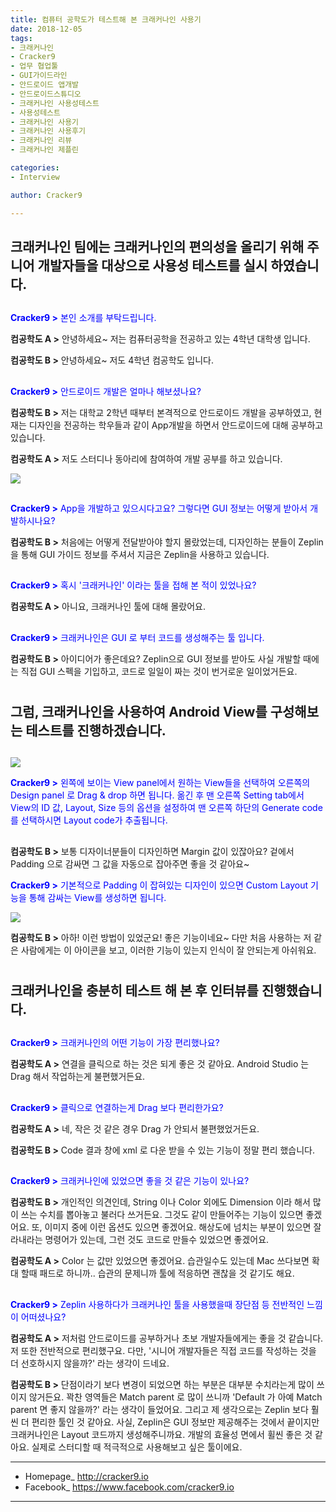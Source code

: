 ```yaml
---
title: 컴퓨터 공학도가 테스트해 본 크래커나인 사용기
date: 2018-12-05
tags: 
- 크래커나인
- Cracker9
- 업무 협업툴
- GUI가이드라인
- 안드로이드 앱개발
- 안드로이드스튜디오
- 크래커나인 사용성테스트
- 사용성테스트
- 크래커나인 사용기
- 크래커나인 사용후기
- 크래커나인 리뷰
- 크래커나인 제플린

categories:
- Interview

author: Cracker9

---
```


## **크래커나인 팀에는 크래커나인의 편의성을 올리기 위해 주니어 개발자들을 대상으로 사용성 테스트를 실시 하였습니다.**

##  

<span style="color:blue">**Cracker9 >** 본인 소개를 부탁드립니다.

**컴공학도 A >** 안녕하세요~ 저는 컴퓨터공학을 전공하고 있는 4학년 대학생 입니다.

**컴공학도 B >** 안녕하세요~ 저도 4학년 컴공학도 입니다.

##  

<span style="color:blue">**Cracker9 >** 안드로이드 개발은 얼마나 해보셨나요?

**컴공학도 B >** 저는 대학교 2학년 때부터 본격적으로 안드로이드 개발을 공부하였고, 현재는 디자인을 전공하는 학우들과 같이 App개발을 하면서 안드로이드에 대해 공부하고 있습니다.

**컴공학도 A >** 저도 스터디나 동아리에 참여하여 개발 공부를 하고 있습니다.

![](/img/Univ_Interview/0.png)

##  

<span style="color:blue">**Cracker9 >** App을 개발하고 있으시다고요? 그렇다면 GUI 정보는 어떻게 받아서 개발하시나요?

**컴공학도 B >** 처음에는 어떻게 전달받아야 할지 몰랐었는데, 디자인하는 분들이 Zeplin을 통해 GUI 가이드 정보를 주셔서 지금은 Zeplin을 사용하고 있습니다.

##  

<span style="color:blue">**Cracker9 >** 혹시 '크래커나인' 이라는 툴을 접해 본 적이 있었나요?

**컴공학도 A >** 아니요, 크래커나인 툴에 대해 몰랐어요.

##  

<span style="color:blue">**Cracker9 >** 크래커나인은 GUI 로 부터 코드를 생성해주는 툴 입니다.

**컴공학도 B >** 아이디어가 좋은데요? Zeplin으로 GUI 정보를 받아도 사실 개발할 때에는 직접 GUI 스펙을 기입하고, 코드로 일일이 짜는 것이 번거로운 일이었거든요.

#   

## **그럼, 크래커나인을 사용하여 Android View를 구성해보는 테스트를 진행하겠습니다.**
##   

![](/img/Univ_Interview/1.png)

<span style="color:blue">**Cracker9 >** 왼쪽에 보이는 View panel에서 원하는 View들을 선택하여 오른쪽의 Design panel 로 Drag & drop 하면 됩니다. 옮긴 후 맨 오른쪽 Setting tab에서 View의 ID 값, Layout, Size 등의 옵션을 설정하여 맨 오른쪽 하단의 Generate code를 선택하시면 Layout code가 추출됩니다.

##  

**컴공학도 B >** 보통 디자이너분들이 디자인하면 Margin 값이 있잖아요? 겉에서 Padding 으로 감싸면 그 값을 자동으로 잡아주면 좋을 것 같아요~

<span style="color:blue">**Cracker9 >** 기본적으로 Padding 이 잡혀있는 디자인이 있으면 Custom Layout 기능을 통해 감싸는 View를 생성하면 됩니다.

![](/img/Univ_Interview/2.gif)

**컴공학도 B >** 아하! 이런 방법이 있었군요! 좋은 기능이네요~ 다만 처음 사용하는 저 같은 사람에게는 이 아이콘을 보고, 이러한 기능이 있는지 인식이 잘 안되는게 아쉬워요.

#   

## **크래커나인을 충분히 테스트 해 본 후 인터뷰를 진행했습니다.**
##   
<span style="color:blue">**Cracker9 >** 크래커나인의 어떤 기능이 가장 편리했나요?

**컴공학도 A >** 연결을 클릭으로 하는 것은 되게 좋은 것 같아요. Android Studio 는 Drag 해서 작업하는게 불편했거든요.

##  

<span style="color:blue">**Cracker9 >** 클릭으로 연결하는게 Drag 보다 편리한가요?

**컴공학도 A >** 네, 작은 것 같은 경우 Drag 가 안되서 불편했었거든요.

**컴공학도 B >** Code 결과 창에 xml 로 다운 받을 수 있는 기능이 정말 편리 했습니다.

##  

<span style="color:blue">**Cracker9 >** 크래커나인에 있었으면 좋을 것 같은 기능이 있나요?

**컴공학도 B >** 개인적인 의견인데, String 이나 Color 외에도 Dimension 이라 해서 많이 쓰는 수치를 뽑아놓고 불러다 쓰거든요. 그것도 같이 만들어주는 기능이 있으면 좋겠어요. 또, 이미지 중에 이런 옵션도 있으면 좋겠어요. 해상도에 넘치는 부분이 있으면 잘라내라는 명령어가 있는데, 그런 것도 코드로 만들수 있었으면 좋겠어요.

**컴공학도 A >** Color 는 값만 있었으면 좋겠어요. 습관일수도 있는데 Mac 쓰다보면 확대 할때 패드로 하니까.. 습관의 문제니까 툴에 적응하면 괜찮을 것 같기도 해요.

##  

<span style="color:blue">**Cracker9 >** Zeplin 사용하다가 크래커나인 툴을 사용했을때 장단점 등 전반적인 느낌이 어떠셨나요?

**컴공학도 A >** 저처럼 안드로이드를 공부하거나 초보 개발자들에게는 좋을 것 같습니다. 저 또한 전반적으로 편리했구요. 다만, '시니어 개발자들은 직접 코드를 작성하는 것을 더 선호하시지 않을까?' 라는 생각이 드네요.

**컴공학도 B >** 단점이라기 보다 변경이 되었으면 하는 부분은 대부분 수치라는게 많이 쓰이지 않거든요. 꽉찬 영역들은 Match parent 로 많이 쓰니까 'Default 가 아예 Match parent 면 좋지 않을까?' 라는 생각이 들었어요. 그리고 제 생각으로는 Zeplin 보다 훨씬 더 편리한 툴인 것 같아요. 사실, Zeplin은 GUI 정보만 제공해주는 것에서 끝이지만 크래커나인은 Layout 코드까지 생성해주니까요. 개발의 효율성 면에서 휠씬 좋은 것 같아요. 실제로 스터디할 때 적극적으로 사용해보고 싶은 툴이에요.

_____

* Homepage_ <a href="http://www.cracker9.io?utm_medium=cpc&utm_source=blog_origin&utm_campaign=0.11.x&utm_content=Univ_Interview">http://cracker9.io</a>
* Facebook_ https://www.facebook.com/cracker9.io
_____
